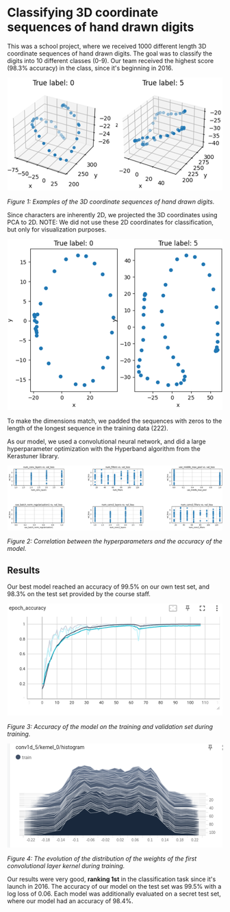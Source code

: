 # Classifying 3D coordinate sequences of hand drawn digits

This was a school project, where we received 1000 different length 3D coordinate sequences of hand drawn digits. The goal was to classify the digits into 10 different classes (0-9). Our team received the highest score (98.3% accuracy) in the class, since it's beginning in 2016.

![drawn_digits](figures/drawn_digits_3D.png)

*Figure 1: Examples of the 3D coordinate sequences of hand drawn digits.*

Since characters are inherently 2D, we projected the 3D coordinates using PCA to 2D. NOTE: We did not use these 2D coordinates for classification, but only for visualization purposes.

![drawn_digits_2D](figures/drawn_digits_2D.png)

To make the dimensions match, we padded the sequences with zeros to the length of the longest sequence in the training data (222).

As our model, we used a convolutional neural network, and did a large hyperparameter optimization with the Hyperband algorithm from the Kerastuner library.

![corr-of-hp-tuning](figures/corr_of_hp_tuning.png)

*Figure 2: Correlation between the hyperparameters and the accuracy of the model.*

## Results
Our best model reached an accuracy of 99.5% on our own test set, and 98.3% on the test set provided by the course staff.

![accuracy](./figures/digit_3d_epoch_accuracy.png)

*Figure 3: Accuracy of the model on the training and validation set during training.*

![kernel_weights_train](figures\digit_3d_first_conv_kernel_weights.png)

*Figure 4: The evolution of the distribution of the weights of the first convolutional layer kernel during training.*

Our results were very good, **ranking 1st** in the classification task since it's launch in 2016. The accuracy of our model on the test set was 99.5% with a log loss of 0.06. Each model was additionally evaluated on a secret test set, where our model had an accuracy of 98.4%.